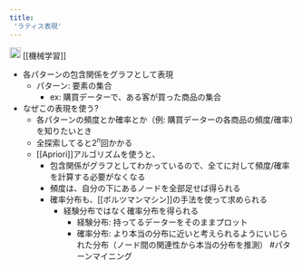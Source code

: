```yaml
---
title:
 'ラティス表現'
---
```


<img src='https://scrapbox.io/api/pages/blu3mo-public/情報科学の達人/icon' alt='情報科学の達人.icon' height="19.5"/> [[機械学習]]
- 各パターンの包含関係をグラフとして表現
    - パターン: 要素の集合
        - ex: 購買データーで、ある客が買った商品の集合
- なぜこの表現を使う?
    - 各パターンの頻度とか確率とか（例: 購買データーの各商品の頻度/確率）を知りたいとき
    - 全探索してると$2^n$回かかる
    - [[Apriori]]アルゴリズムを使うと、
        - 包含関係がグラフとしてわかっているので、全てに対して頻度/確率を計算する必要がなくなる
        - 頻度は、自分の下にあるノードを全部足せば得られる
        - 確率分布も、[[ボルツマンマシン]]の手法を使って求められる
            - 経験分布ではなく確率分布を得られる
                - 経験分布: 持ってるデーターをそのままプロット
                - 確率分布: より本当の分布に近いと考えられるようにいじられた分布（ノード間の関連性から本当の分布を推測）
#パターンマイニング